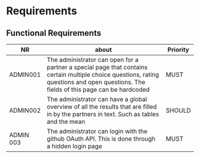 # Requirements
## Functional Requirements

| NR | about | Priority |
| --- | --- | --- | 
| ADMIN001 | The administrator can open for a partner a special page that contains certain multiple choice questions, rating questions and open questions. The fields of this page can be hardcoded | MUST
| ADMIN002 | The administrator can have a global overview of all the results that are filled in by the partners in text. Such as tables and the mean | SHOULD
| ADMIN 003 | The administrator can login with the github OAuth API. This is done through a hidden login page | MUST

